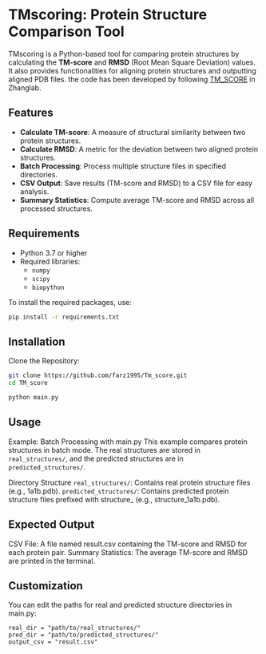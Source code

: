 # TMscoring: Protein Structure Comparison Tool

TMscoring is a Python-based tool for comparing protein structures by calculating the **TM-score** and **RMSD** (Root Mean Square Deviation) values. It also provides functionalities for aligning protein structures and outputting aligned PDB files.
the code has been developed by following [TM_SCORE](https://zhanglab.comp.nus.edu.sg/TM-score/)  in Zhanglab.
## Features

- **Calculate **TM-score****: A measure of structural similarity between two protein structures.
- **Calculate **RMSD****: A metric for the deviation between two aligned protein structures.
- **Batch Processing**: Process multiple structure files in specified directories.
- **CSV Output**: Save results (TM-score and RMSD) to a CSV file for easy analysis.
- **Summary Statistics**: Compute average TM-score and RMSD across all processed structures.



## Requirements

- Python 3.7 or higher
- Required libraries:
  - `numpy`
  - `scipy`
  - `biopython`

To install the required packages, use:
```bash
pip install -r requirements.txt
```
## Installation
Clone the Repository:

```bash
git clone https://github.com/farz1995/Tm_score.git
cd TM_score

python main.py
``` 
## Usage 
Example: Batch Processing with main.py
This example compares protein structures in batch mode. The real structures are stored in ```real_structures/```, and the predicted structures are in ```predicted_structures/```.

Directory Structure
```real_structures/```: Contains real protein structure files (e.g., 1a1b.pdb).
```predicted_structures/```: Contains predicted protein structure files prefixed with structure_ (e.g., structure_1a1b.pdb).

## Expected Output
CSV File: A file named result.csv containing the TM-score and RMSD for each protein pair.
Summary Statistics: The average TM-score and RMSD are printed in the terminal.

## Customization
You can edit the paths for real and predicted structure directories in main.py:
```
real_dir = "path/to/real_structures/"
pred_dir = "path/to/predicted_structures/"
output_csv = "result.csv"
```